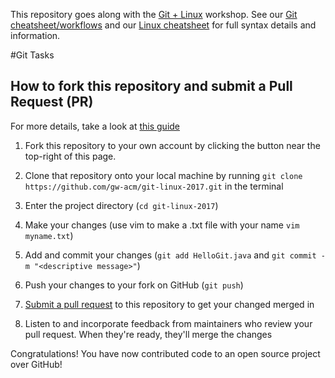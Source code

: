 
This repository goes along with the [Git + Linux](https://acm.seas.gwu.edu/ws/git-linux-17) workshop.
See our [Git cheatsheet/workflows](https://acm.seas.gwu.edu/ws/git-linux-17/git-cheats) and our [Linux cheatsheet](https://acm.seas.gwu.edu/ws/git-linux-17/linux-cheats) for full syntax details and information.

#Git Tasks
## How to fork this repository and submit a Pull Request (PR)
For more details, take a look at [this guide](https://guides.github.com/activities/forking/)

 1. Fork this repository to your own account by clicking the button near the top-right of this page.
 
 2. Clone that repository onto your local machine by running `git clone https://github.com/gw-acm/git-linux-2017.git` in the terminal
 
 3. Enter the project directory (`cd git-linux-2017`)
 
 4. Make your changes (use vim to make a .txt file with your name `vim
   myname.txt`)
 
 5. Add and commit your changes (`git add HelloGit.java` and `git commit -m "<descriptive message>"`)
 
 6. Push your changes to your fork on GitHub (`git push`)
 
 7. [Submit a pull request](https://github.com/gw-acm/git-linux-2017/compare) to this repository to get your changed merged in
 
 8. Listen to and incorporate feedback from maintainers who review your pull request. When they're ready, they'll merge the changes

Congratulations! You have now contributed code to an open source project over GitHub!

